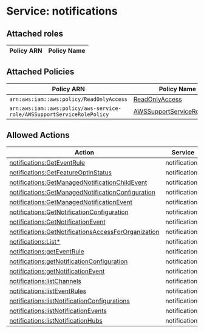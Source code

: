 # Service: notifications

## Attached roles

| Policy ARN | Policy Name |
|------------|-------------|
## Attached Policies

| Policy ARN | Policy Name |
|------------|-------------|
| `arn:aws:iam::aws:policy/ReadOnlyAccess` | [ReadOnlyAccess](../policies.md#readonlyaccess) |
| `arn:aws:iam::aws:policy/aws-service-role/AWSSupportServiceRolePolicy` | [AWSSupportServiceRolePolicy](../policies.md#awssupportservicerolepolicy) |

## Allowed Actions

| Action | Service |
|--------|---------|
| [notifications:GetEventRule](../actions.md#notifications:geteventrule) | notifications |
| [notifications:GetFeatureOptInStatus](../actions.md#notifications:getfeatureoptinstatus) | notifications |
| [notifications:GetManagedNotificationChildEvent](../actions.md#notifications:getmanagednotificationchildevent) | notifications |
| [notifications:GetManagedNotificationConfiguration](../actions.md#notifications:getmanagednotificationconfiguration) | notifications |
| [notifications:GetManagedNotificationEvent](../actions.md#notifications:getmanagednotificationevent) | notifications |
| [notifications:GetNotificationConfiguration](../actions.md#notifications:getnotificationconfiguration) | notifications |
| [notifications:GetNotificationEvent](../actions.md#notifications:getnotificationevent) | notifications |
| [notifications:GetNotificationsAccessForOrganization](../actions.md#notifications:getnotificationsaccessfororganization) | notifications |
| [notifications:List*](../actions.md#notifications:listall) | notifications |
| [notifications:getEventRule](../actions.md#notifications:geteventrule) | notifications |
| [notifications:getNotificationConfiguration](../actions.md#notifications:getnotificationconfiguration) | notifications |
| [notifications:getNotificationEvent](../actions.md#notifications:getnotificationevent) | notifications |
| [notifications:listChannels](../actions.md#notifications:listchannels) | notifications |
| [notifications:listEventRules](../actions.md#notifications:listeventrules) | notifications |
| [notifications:listNotificationConfigurations](../actions.md#notifications:listnotificationconfigurations) | notifications |
| [notifications:listNotificationEvents](../actions.md#notifications:listnotificationevents) | notifications |
| [notifications:listNotificationHubs](../actions.md#notifications:listnotificationhubs) | notifications |